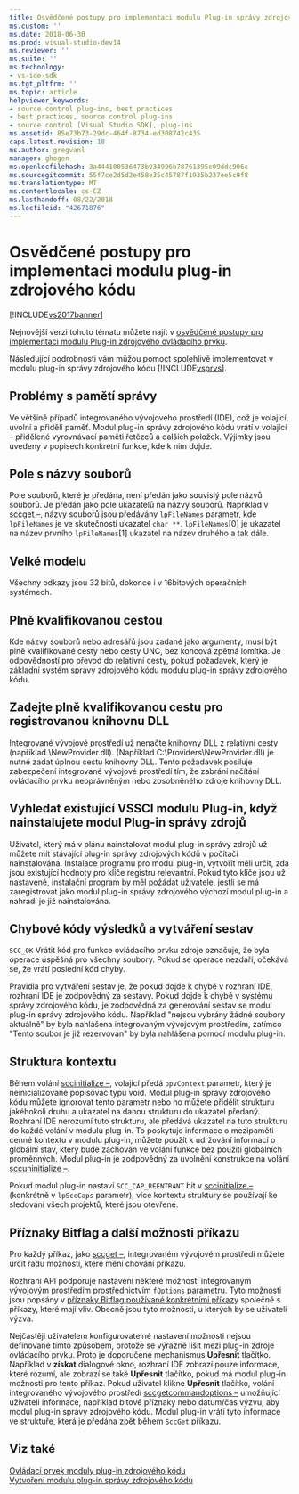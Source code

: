 ```yaml
---
title: Osvědčené postupy pro implementaci modulu Plug-in správy zdrojového kódu | Dokumentace Microsoftu
ms.custom: ''
ms.date: 2018-06-30
ms.prod: visual-studio-dev14
ms.reviewer: ''
ms.suite: ''
ms.technology:
- vs-ide-sdk
ms.tgt_pltfrm: ''
ms.topic: article
helpviewer_keywords:
- source control plug-ins, best practices
- best practices, source control plug-ins
- source control [Visual Studio SDK], plug-ins
ms.assetid: 85e73b73-29dc-464f-8734-ed308742c435
caps.latest.revision: 18
ms.author: gregvanl
manager: ghogen
ms.openlocfilehash: 3a444100536473b934996b78761395c09ddc906c
ms.sourcegitcommit: 55f7ce2d5d2e458e35c45787f1935b237ee5c9f8
ms.translationtype: MT
ms.contentlocale: cs-CZ
ms.lasthandoff: 08/22/2018
ms.locfileid: "42671876"
---
```

# <a name="best-practices-for-implementing-a-source-control-plug-in"></a>Osvědčené postupy pro implementaci modulu plug-in zdrojového kódu
[!INCLUDE[vs2017banner](../includes/vs2017banner.md)]

Nejnovější verzi tohoto tématu můžete najít v [osvědčené postupy pro implementaci modulu Plug-in zdrojového ovládacího prvku](https://docs.microsoft.com/visualstudio/extensibility/best-practices-for-implementing-a-source-control-plug-in).  
  
Následující podrobnosti vám můžou pomoct spolehlivě implementovat v modulu plug-in správy zdrojového kódu [!INCLUDE[vsprvs](../includes/vsprvs-md.md)].  
  
## <a name="memory-management-issues"></a>Problémy s pamětí správy  
 Ve většině případů integrovaného vývojového prostředí (IDE), což je volající, uvolní a přidělí paměť. Modul plug-in správy zdrojového kódu vrátí v volající – přidělené vyrovnávací paměti řetězců a dalších položek. Výjimky jsou uvedeny v popisech konkrétní funkce, kde k nim dojde.  
  
## <a name="arrays-of-file-names"></a>Pole s názvy souborů  
 Pole souborů, které je předána, není předán jako souvislý pole názvů souborů. Je předán jako pole ukazatelů na názvy souborů. Například v [sccget –](../extensibility/sccget-function.md), názvy souborů jsou předávány `lpFileNames` parametr, kde `lpFileNames` je ve skutečnosti ukazatel `char **`. `lpFileNames`[0] je ukazatel na název prvního `lpFileNames`[1] ukazatel na název druhého a tak dále.  
  
## <a name="large-model"></a>Velké modelu  
 Všechny odkazy jsou 32 bitů, dokonce i v 16bitových operačních systémech.  
  
## <a name="fully-qualified-paths"></a>Plně kvalifikovanou cestou  
 Kde názvy souborů nebo adresářů jsou zadané jako argumenty, musí být plně kvalifikované cesty nebo cesty UNC, bez koncová zpětná lomítka. Je odpovědností pro převod do relativní cesty, pokud požadavek, který je základní systém správy zdrojového kódu modulu plug-in správy zdrojového kódu.  
  
## <a name="specify-a-fully-qualified-path-for-the-registered-dll"></a>Zadejte plně kvalifikovanou cestu pro registrovanou knihovnu DLL  
 Integrované vývojové prostředí už nenačte knihovny DLL z relativní cesty (například.\NewProvider.dll). (Například C:\Providers\NewProvider.dll) je nutné zadat úplnou cestu knihovny DLL. Tento požadavek posiluje zabezpečení integrované vývojové prostředí tím, že zabrání načítání ovládacího prvku neoprávněným nebo zosobněného zdroje knihovny DLL.  
  
## <a name="check-for-an-existing-vssci-plug-in-when-you-install-your-source-control-plug-in"></a>Vyhledat existující VSSCI modulu Plug-in, když nainstalujete modul Plug-in správy zdrojů  
 Uživatel, který má v plánu nainstalovat modul plug-in správy zdrojů už můžete mít stávající plug-in správy zdrojových kódů v počítači nainstalována. Instalace programu pro modul plug-in, vytvořit měli určit, zda jsou existující hodnoty pro klíče registru relevantní. Pokud tyto klíče jsou už nastavené, instalační program by měl požádat uživatele, jestli se má zaregistrovat jako modul plug-in správy zdrojového výchozí modul plug-in a nahradí je již nainstalována.  
  
## <a name="error-result-codes-and-reporting"></a>Chybové kódy výsledků a vytváření sestav  
 `SCC_OK` Vrátit kód pro funkce ovládacího prvku zdroje označuje, že byla operace úspěšná pro všechny soubory. Pokud se operace nezdaří, očekává se, že vrátí poslední kód chyby.  
  
 Pravidla pro vytváření sestav je, že pokud dojde k chybě v rozhraní IDE, rozhraní IDE je zodpovědný za sestavy. Pokud dojde k chybě v systému správy zdrojového kódu, je zodpovědná za generování sestav se modul plug-in správy zdrojového kódu. Například "nejsou vybrány žádné soubory aktuálně" by byla nahlášena integrovaným vývojovým prostředím, zatímco "Tento soubor je již rezervován" by byla nahlášena pomocí modulu plug-in.  
  
## <a name="the-context-structure"></a>Struktura kontextu  
 Během volání [sccinitialize –](../extensibility/sccinitialize-function.md), volající předá `ppvContext` parametr, který je neinicializované popisovač typu void. Modul plug-in správy zdrojového kódu můžete ignorovat tento parametr nebo ho můžete přidělit strukturu jakéhokoli druhu a ukazatel na danou strukturu do ukazatel předaný. Rozhraní IDE nerozumí tuto strukturu, ale předává ukazatel na tuto strukturu do každé volání v modulu plug-in. To poskytuje informace o mezipaměti cenné kontextu v modulu plug-in, můžete použít k udržování informací o globální stav, který bude zachován ve volání funkce bez použití globálních proměnných. Modul plug-in je zodpovědný za uvolnění konstrukce na volání [sccuninitialize –](../extensibility/sccuninitialize-function.md).  
  
 Pokud modul plug-in nastaví `SCC_CAP_REENTRANT` bit v [sccinitialize –](../extensibility/sccinitialize-function.md) (konkrétně v `lpSccCaps` parametr), více kontextu struktury se používají ke sledování všech projektů, které jsou otevřené.  
  
## <a name="bitflags-and-other-command-options"></a>Příznaky Bitflag a další možnosti příkazu  
 Pro každý příkaz, jako [sccget –](../extensibility/sccget-function.md), integrovaném vývojovém prostředí můžete určit řadu možností, které mění chování příkazu.  
  
 Rozhraní API podporuje nastavení některé možnosti integrovaným vývojovým prostředím prostřednictvím `fOptions` parametru. Tyto možnosti jsou popsány v [příznaky Bitflag používané konkrétními příkazy](../extensibility/bitflags-used-by-specific-commands.md) společně s příkazy, které mají vliv. Obecně jsou tyto možnosti, u kterých by se uživateli výzva.  
  
 Nejčastěji uživatelem konfigurovatelné nastavení možnosti nejsou definované tímto způsobem, protože se výrazně lišit mezi plug-in zdroje ovládacího prvku. Proto je doporučené mechanismus **Upřesnit** tlačítko. Například v **získat** dialogové okno, rozhraní IDE zobrazí pouze informace, které rozumí, ale zobrazí se také **Upřesnit** tlačítko, pokud má modul plug-in možnosti pro tento příkaz. Pokud uživatel klikne **Upřesnit** tlačítko, volání integrovaného vývojového prostředí [sccgetcommandoptions –](../extensibility/sccgetcommandoptions-function.md) umožňující uživateli informace, například bitové příznaky nebo datum/čas výzvu, aby modul plug-in správy zdrojového kódu. Modul plug-in vrátí tyto informace ve struktuře, která je předána zpět během `SccGet` příkazu.  
  
## <a name="see-also"></a>Viz také  
 [Ovládací prvek moduly plug-in zdrojového kódu](../extensibility/source-control-plug-ins.md)   
 [Vytvoření modulu plug-in správy zdrojového kódu](../extensibility/internals/creating-a-source-control-plug-in.md)


